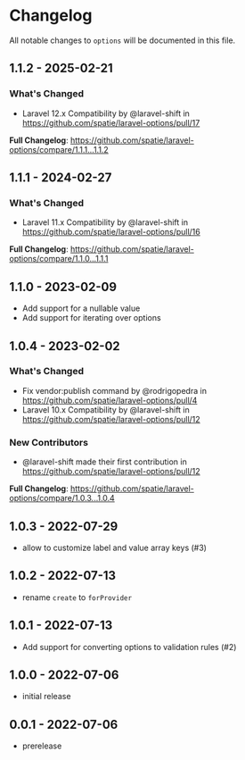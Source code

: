 # Changelog

All notable changes to `options` will be documented in this file.

## 1.1.2 - 2025-02-21

### What's Changed

* Laravel 12.x Compatibility by @laravel-shift in https://github.com/spatie/laravel-options/pull/17

**Full Changelog**: https://github.com/spatie/laravel-options/compare/1.1.1...1.1.2

## 1.1.1 - 2024-02-27

### What's Changed

* Laravel 11.x Compatibility by @laravel-shift in https://github.com/spatie/laravel-options/pull/16

**Full Changelog**: https://github.com/spatie/laravel-options/compare/1.1.0...1.1.1

## 1.1.0 - 2023-02-09

- Add support for a nullable value
- Add support for iterating over options

## 1.0.4 - 2023-02-02

### What's Changed

- Fix vendor:publish command by @rodrigopedra in https://github.com/spatie/laravel-options/pull/4
- Laravel 10.x Compatibility by @laravel-shift in https://github.com/spatie/laravel-options/pull/12

### New Contributors

- @laravel-shift made their first contribution in https://github.com/spatie/laravel-options/pull/12

**Full Changelog**: https://github.com/spatie/laravel-options/compare/1.0.3...1.0.4

## 1.0.3 - 2022-07-29

- allow to customize label and value array keys (#3)

## 1.0.2 - 2022-07-13

- rename `create` to `forProvider`

## 1.0.1 - 2022-07-13

- Add support for converting options to validation rules (#2)

## 1.0.0 - 2022-07-06

- initial release

## 0.0.1 - 2022-07-06

- prerelease
